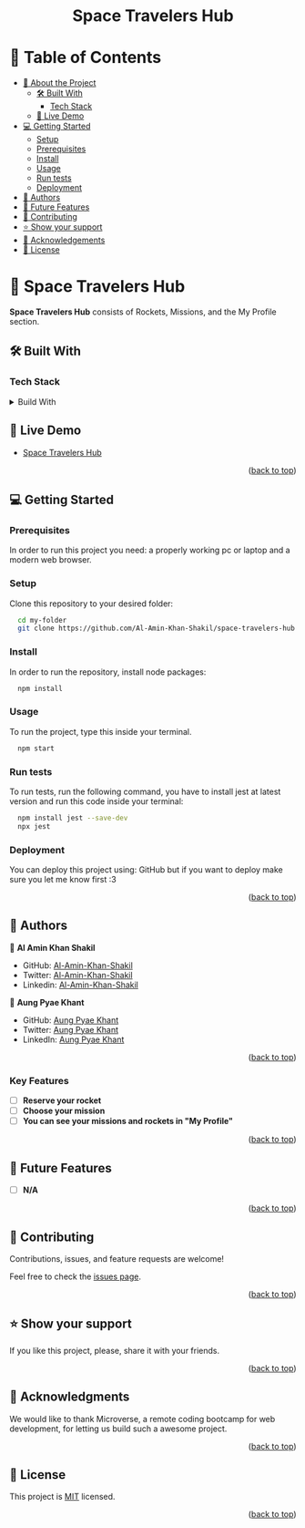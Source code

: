 <a name="readme-top"></a>

<div align="center">

  <h1><b>Space Travelers Hub</b></h1>

</div>

# 📗 Table of Contents

- [📖 About the Project](#about-project)
  - [🛠 Built With](#built-with)
    - [Tech Stack](#tech-stack)
  - [🚀 Live Demo](#live-demo)
- [💻 Getting Started](#getting-started)
  - [Setup](#setup)
  - [Prerequisites](#prerequisites)
  - [Install](#install)
  - [Usage](#usage)
  - [Run tests](#run-tests)
  - [Deployment](#deployment)
- [👥 Authors](#authors)
- [🔭 Future Features](#future-features)
- [🤝 Contributing](#contributing)
- [⭐️ Show your support](#support)
- [🙏 Acknowledgements](#acknowledgements)
- [📝 License](#license)

# 📖 Space Travelers Hub <a name="about-project"></a>

**Space Travelers Hub** consists of Rockets, Missions, and the My Profile section.

## 🛠 Built With <a name="built-with"></a>

### Tech Stack <a name="tech-stack"></a>

<details>
  <summary>Build With</summary>
  <ul>
    <li><a href="https://react.dev/">React</a></li>
  </ul>
</details>

## 🚀 Live Demo <a name="live-demo"></a>

- [Space Travelers Hub](https://github.com/Al-Amin-Khan-Shakil/space-travelers-hub.git)

<p align="right">(<a href="#readme-top">back to top</a>)</p>

## 💻 Getting Started <a name="getting-started"></a>

### Prerequisites

In order to run this project you need: a properly working pc or laptop and a modern web browser.

### Setup

Clone this repository to your desired folder:

```sh
  cd my-folder
  git clone https://github.com/Al-Amin-Khan-Shakil/space-travelers-hub.git
```

### Install

In order to run the repository, install node packages:

```sh
  npm install 
```

### Usage

To run the project, type this inside your terminal.

```sh
  npm start
```

### Run tests

To run tests, run the following command, you have to install jest at latest version and run this code inside your terminal:

```sh
  npm install jest --save-dev
  npx jest
```

### Deployment

You can deploy this project using: GitHub but if you want to deploy make sure you let me know first :3

<p align="right">(<a href="#readme-top">back to top</a>)</p>

## 👥 Authors <a name="authors"></a>

👤 **Al Amin Khan Shakil**
 
- GitHub: [Al-Amin-Khan-Shakil](https://github.com/Al-Amin-Khan-Shakil)
- Twitter: [Al-Amin-Khan-Shakil](https://twitter.com/AlAminKhan85004)
- Linkedin: [Al-Amin-Khan-Shakil](https://www.linkedin.com/in/al-amin-khan-shakil-5a3b29252/)

👤 **Aung Pyae Khant**

- GitHub: [Aung Pyae Khant](https://github.com/lilskyex0x)
- Twitter: [Aung Pyae Khant](https://twitter.com/LilSn0w45)
- LinkedIn: [Aung Pyae Khant](https://linkedin.com/in/aung-pyae-khant-932342251)

<p align="right">(<a href="#readme-top">back to top</a>)</p>

### Key Features <a name="key-features"></a>

- [ ] **Reserve your rocket**
- [ ] **Choose your mission**
- [ ] **You can see your missions and rockets in "My Profile"**

<p align="right">(<a href="#readme-top">back to top</a>)</p>

## 🔭 Future Features <a name="future-features"></a>

- [ ] **N/A**

<p align="right">(<a href="#readme-top">back to top</a>)</p>

## 🤝 Contributing <a name="contributing"></a>

Contributions, issues, and feature requests are welcome!

Feel free to check the [issues page](https://github.com/Al-Amin-Khan-Shakil/space-travelers-hub/issues).

<p align="right">(<a href="#readme-top">back to top</a>)</p>

## ⭐️ Show your support <a name="support"></a>

If you like this project, please, share it with your friends.

<p align="right">(<a href="#readme-top">back to top</a>)</p>

## 🙏 Acknowledgments <a name="acknowledgements"></a>

We would like to thank Microverse, a remote coding bootcamp for web development, for letting us build such a awesome project.

<p align="right">(<a href="#readme-top">back to top</a>)</p>

## 📝 License <a name="license"></a>

This project is [MIT](LICENSE) licensed.

<p align="right">(<a href="#readme-top">back to top</a>)</p>